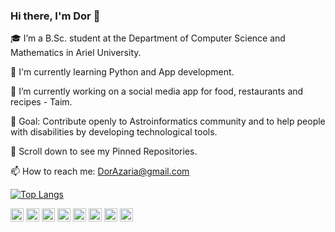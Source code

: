 ### Hi there, I'm Dor 👋

🎓 I’m a B.Sc. student at the Department of Computer Science and Mathematics in Ariel University.

🌱 I'm currently learning Python and App development.

🔭 I’m currently working on a social media app for food, restaurants and recipes - Taim. 

🎯 Goal: Contribute openly to Astroinformatics community and to help people with disabilities by developing technological tools.

📌 Scroll down to see my Pinned Repositories.

📫 How to reach me: DorAzaria@gmail.com

[![Top Langs](https://github-readme-stats.vercel.app/api/top-langs/?username=DorAzaria&layout=compact&bg_color=30,50C5B7,6184D8&title_color=fff&text_color=fff)](https://github.com/anuraghazra/github-readme-stats)


<a href="https://www.java.com/" title="Java"><img src="https://github.com/tomchen/stack-icons/blob/master/logos/java.svg" alt="Java" width="21px" height="21px"></a>
<a href="https://www.python.org/" title="Python"><img src="https://github.com/tomchen/stack-icons/blob/master/logos/python.svg" alt="Python" width="21px" height="21px"></a>
<a title="Android Studio"><img src="https://upload.wikimedia.org/wikipedia/commons/thumb/3/34/Android_Studio_icon.svg/768px-Android_Studio_icon.svg.png" alt="Visual Studio Code" width="21px" height="21px"></a>
<a href="https://en.wikipedia.org/wiki/C_(programming_language)" title="C"><img src="https://github.com/tomchen/stack-icons/blob/master/logos/c.svg" alt="C" width="21px" height="21px"></a>
<a href="https://isocpp.org/" title="C++"><img src="https://github.com/tomchen/stack-icons/blob/master/logos/c-plusplus.svg" alt="C++" width="21px" height="21px"></a>
<a href="https://git-scm.com/" title="Git"><img src="https://github.com/tomchen/stack-icons/blob/master/logos/git-icon.svg" alt="Git" width="21px" height="21px"></a>
<a href="https://code.visualstudio.com/" title="Visual Studio Code"><img src="https://github.com/tomchen/stack-icons/blob/master/logos/visual-studio-code.svg" alt="Visual Studio Code" width="21px" height="21px"></a>
<a href="https://www.adobe.com/products/photoshop.html" title="Adobe Photoshop"><img src="https://github.com/tomchen/stack-icons/blob/master/logos/adobe-photoshop.svg" alt="Adobe Photoshop" width="21px" height="21px"></a>
